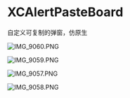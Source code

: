 # XCAlertPasteBoard
自定义可复制的弹窗，仿原生

![IMG_9060.PNG](https://upload-images.jianshu.io/upload_images/1432381-8bf598b30c0e6235.PNG?imageMogr2/auto-orient/strip%7CimageView2/2/w/1240)

![IMG_9059.PNG](https://upload-images.jianshu.io/upload_images/1432381-e3ebbfc8979b3d95.PNG?imageMogr2/auto-orient/strip%7CimageView2/2/w/1240)

![IMG_9057.PNG](https://upload-images.jianshu.io/upload_images/1432381-8330894e75949fc5.PNG?imageMogr2/auto-orient/strip%7CimageView2/2/w/1240)

![IMG_9058.PNG](https://upload-images.jianshu.io/upload_images/1432381-52ae6b34ab1b7cf1.PNG?imageMogr2/auto-orient/strip%7CimageView2/2/w/1240)
